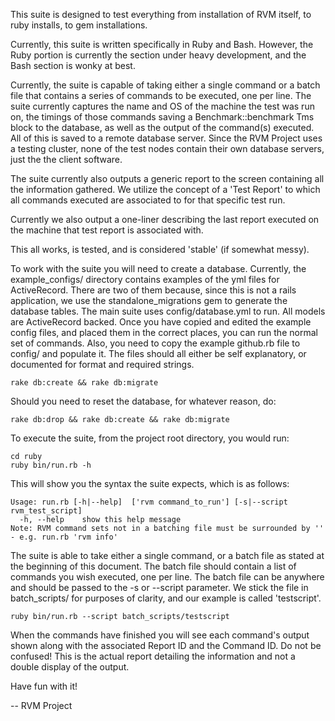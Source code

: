 
This suite is designed to test everything from installation of RVM itself, to ruby installs, to gem installations.

Currently, this suite is written specifically in Ruby and Bash. However, the Ruby portion is currently the section under heavy development, and the Bash section is wonky at best.

Currently, the suite is capable of taking either a single command or a batch file that contains a series of commands to be executed, one per line. The suite currently captures the name and OS of the machine the test was run on, the timings of those commands saving a Benchmark::benchmark Tms block to the database, as well as the output of the command(s) executed. All of this is saved to a remote database server. Since the RVM Project uses a testing cluster, none of the test nodes contain their own database servers, just the the client software.

The suite currently also outputs a generic report to the screen containing all the information gathered. We utilize the concept of a 'Test Report' to which all commands executed are associated to for that specific test run.

Currently we also output a one-liner describing the last report executed on the machine that test report is associated with.

This all works, is tested, and is considered 'stable' (if somewhat messy).

To work with the suite you will need to create a database. Currently, the example_configs/ directory contains examples of the yml files for ActiveRecord. There are two of them because, since this is not a rails application, we use the standalone_migrations gem to generate the database tables. The main suite uses config/database.yml to run. All models are ActiveRecord backed. Once you have copied and edited the example config files, and placed them in the correct places, you can run the normal set of commands. Also, you need to copy the example github.rb file to config/ and populate it. The files should all either be self explanatory, or documented for format and required strings.

```shell
rake db:create && rake db:migrate
```
Should you need to reset the database, for whatever reason, do:

```shell
rake db:drop && rake db:create && rake db:migrate
```

To execute the suite, from the project root directory, you would run:

```shell
cd ruby
ruby bin/run.rb -h
```
This will show you the syntax the suite expects, which is as follows:

```shell
Usage: run.rb [-h|--help]  ['rvm command_to_run'] [-s|--script rvm_test_script]
  -h, --help	show this help message
Note: RVM command sets not in a batching file must be surrounded by '' - e.g. run.rb 'rvm info'
```
The suite is able to take either a single command, or a batch file as stated at the beginning of this document. The batch file should contain a list of commands you wish executed, one per line. The batch file can be anywhere and should be passed to the -s or --script parameter. We stick the file in batch_scripts/ for purposes of clarity, and our example is called 'testscript'.

```shell
ruby bin/run.rb --script batch_scripts/testscript
```
When the commands have finished you will see each command's output shown along with the associated Report ID and the Command ID. Do not be confused! This is the actual report detailing the information and not a double display of the output.

Have fun with it!

--
RVM Project
